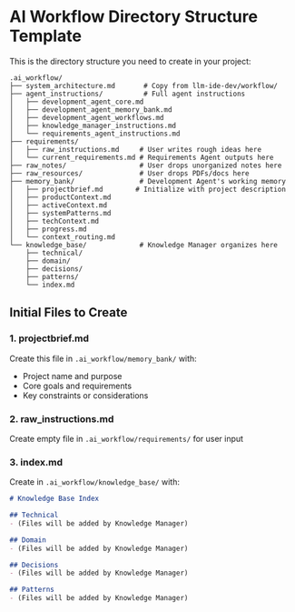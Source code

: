 # AI Workflow Directory Structure Template

This is the directory structure you need to create in your project:

```text
.ai_workflow/
├── system_architecture.md       # Copy from llm-ide-dev/workflow/
├── agent_instructions/          # Full agent instructions
│   ├── development_agent_core.md
│   ├── development_agent_memory_bank.md
│   ├── development_agent_workflows.md
│   ├── knowledge_manager_instructions.md
│   └── requirements_agent_instructions.md
├── requirements/
│   ├── raw_instructions.md     # User writes rough ideas here
│   └── current_requirements.md # Requirements Agent outputs here
├── raw_notes/                  # User drops unorganized notes here
├── raw_resources/              # User drops PDFs/docs here
├── memory_bank/                # Development Agent's working memory
│   ├── projectbrief.md        # Initialize with project description
│   ├── productContext.md
│   ├── activeContext.md
│   ├── systemPatterns.md
│   ├── techContext.md
│   ├── progress.md
│   └── context_routing.md
└── knowledge_base/             # Knowledge Manager organizes here
    ├── technical/
    ├── domain/
    ├── decisions/
    ├── patterns/
    └── index.md
```

## Initial Files to Create

### 1. projectbrief.md

Create this file in `.ai_workflow/memory_bank/` with:

- Project name and purpose
- Core goals and requirements
- Key constraints or considerations

### 2. raw_instructions.md  

Create empty file in `.ai_workflow/requirements/` for user input

### 3. index.md

Create in `.ai_workflow/knowledge_base/` with:

```markdown
# Knowledge Base Index

## Technical
- (Files will be added by Knowledge Manager)

## Domain
- (Files will be added by Knowledge Manager)

## Decisions
- (Files will be added by Knowledge Manager)

## Patterns
- (Files will be added by Knowledge Manager)
```
